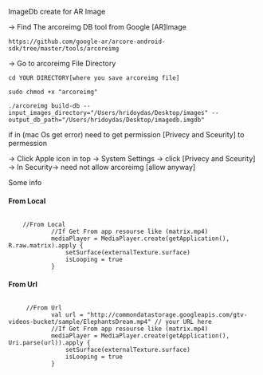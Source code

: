 
ImageDb create for AR Image

-> Find The arcoreimg DB tool from Google [AR]Image
```
https://github.com/google-ar/arcore-android-sdk/tree/master/tools/arcoreimg

```

-> Go to arcoreimg File Directory 
```
cd YOUR DIRECTORY[where you save arcoreimg file]
```

```
sudo chmod +x "arcoreimg"

```

```
./arcoreimg build-db --input_images_directory="/Users/hridoydas/Desktop/images" --output_db_path="/Users/hridoydas/Desktop/imagedb.imgdb"

```

if in (mac Os get error) need to get permission [Privecy and Sceurity] to permession

-> Click Apple icon in top
-> System Settings
-> click [Privecy and Sceurity]
-> In Security-> need not allow arcoreimg [allow anyway] 


Some info

####  From Local
```

    //From Local
            //If Get From app resourse like (matrix.mp4)
            mediaPlayer = MediaPlayer.create(getApplication(), R.raw.matrix).apply {
                setSurface(externalTexture.surface)
                isLooping = true
            }

```

#### From Url

```

     //From Url
            val url = "http://commondatastorage.googleapis.com/gtv-videos-bucket/sample/ElephantsDream.mp4" // your URL here
            //If Get From app resourse like (matrix.mp4)
            mediaPlayer = MediaPlayer.create(getApplication(), Uri.parse(url)).apply {
                setSurface(externalTexture.surface)
                isLooping = true
            }

```
